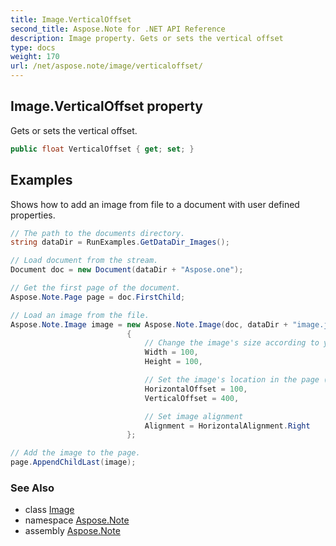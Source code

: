 ```yaml
---
title: Image.VerticalOffset
second_title: Aspose.Note for .NET API Reference
description: Image property. Gets or sets the vertical offset
type: docs
weight: 170
url: /net/aspose.note/image/verticaloffset/
---
```

## Image.VerticalOffset property

Gets or sets the vertical offset.

```csharp
public float VerticalOffset { get; set; }
```

## Examples

Shows how to add an image from file to a document with user defined properties.

```csharp
// The path to the documents directory.
string dataDir = RunExamples.GetDataDir_Images();

// Load document from the stream.
Document doc = new Document(dataDir + "Aspose.one");

// Get the first page of the document.
Aspose.Note.Page page = doc.FirstChild;

// Load an image from the file.
Aspose.Note.Image image = new Aspose.Note.Image(doc, dataDir + "image.jpg")
                          {
                              // Change the image's size according to your needs (optional).
                              Width = 100,
                              Height = 100,

                              // Set the image's location in the page (optional).
                              HorizontalOffset = 100,
                              VerticalOffset = 400,

                              // Set image alignment
                              Alignment = HorizontalAlignment.Right
                          };

// Add the image to the page.
page.AppendChildLast(image);
```

### See Also

* class [Image](../)
* namespace [Aspose.Note](../../image/)
* assembly [Aspose.Note](../../../)


